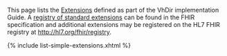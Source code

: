 

This page lists the [Extensions](http://hl7.org/fhir/STU3/extensibility.html) defined as part of the VhDir implementation Guide. A [registry of standard extensions](http://hl7.org/fhir/STU3/extensibility-registry.html) can be found in the FHIR specification and additional extensions may be registered on the HL7 FHIR registry at http://hl7.org/fhir/registry.

{% include list-simple-extensions.xhtml %}
